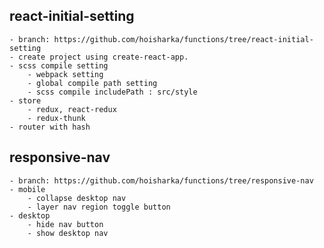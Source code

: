 ## react-initial-setting
	- branch: https://github.com/hoisharka/functions/tree/react-initial-setting
	- create project using create-react-app.
	- scss compile setting
		- webpack setting
		- global compile path setting
		- scss compile includePath : src/style
	- store
		- redux, react-redux
		- redux-thunk
	- router with hash
		
## responsive-nav
	- branch: https://github.com/hoisharka/functions/tree/responsive-nav
	- mobile
		- collapse desktop nav
		- layer nav region toggle button
	- desktop
		- hide nav button
		- show desktop nav
